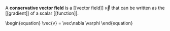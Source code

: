 A **conservative vector field** is a [[vector field]] $\vec{v}$ that can be written as the [[gradient]] of a scalar [[function]].

\begin{equation}
\vec{v} = \vec\nabla \varphi
\end{equation}
